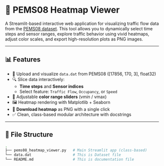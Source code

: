 # 🚦 PEMS08 Heatmap Viewer

A Streamlit-based interactive web application for visualizing traffic flow data from the [PEMS08 dataset](https://github.com/GestaltCogTeam/BasicTS). This tool allows you to dynamically select time steps and sensor ranges, explore traffic behavior using vivid heatmaps, adjust color scales, and export high-resolution plots as PNG images.

---

## 📊 Features

- 📁 Upload and visualize `data.dat` from PEMS08 ([17856, 170, 3], float32)
- 🔍 Slice data interactively:
  - **Time steps** and **Sensor indices**
  - Select feature: `Traffic Flow`, `Occupancy`, or `Speed`
- 🎨 Adjustable **color range sliders** (vmin / vmax)
- 🖼️ Heatmap rendering with Matplotlib + Seaborn
- 💾 **Download heatmap** as PNG with a single click
- ✅ Clean, class-based modular architecture with docstrings

---

## 📂 File Structure

```bash
.
├── pems08_heatmap_viewer.py   # Main Streamlit app (class-based)
└── data.dat                   # This is Dataset file
└── README.md                  # This is documentation file

